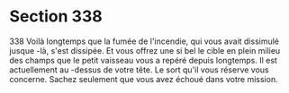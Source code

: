 # Section 338

338
Voilà longtemps que la fumée de l'incendie, qui vous avait
dissimulé jusque -là, s'est dissipée. Et vous offrez une si bel le
cible en plein milieu des champs que le petit vaisseau vous a
repéré depuis longtemps. Il est actuellement au -dessus de votre
tête. Le sort qu'il vous réserve vous concerne. Sachez seulement
que vous avez échoué dans votre mission.
